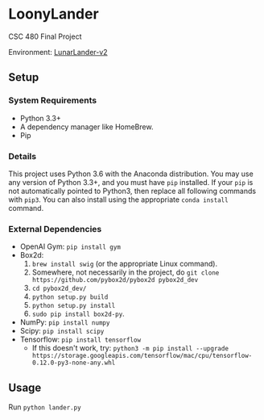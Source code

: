 # LoonyLander
CSC 480 Final Project

Environment: [LunarLander-v2](https://gym.openai.com/envs/LunarLander-v2/)

## Setup
### System Requirements
- Python 3.3+
- A dependency manager like HomeBrew.
- Pip

### Details
This project uses Python 3.6 with the Anaconda distribution. You may use any version of Python 3.3+, and you must have `pip` installed. If your `pip` is not automatically pointed to Python3, then replace all following commands with `pip3`. You can also install using the appropriate `conda install` command.

### External Dependencies
- OpenAI Gym: `pip install gym`
- Box2d:
  1. `brew install swig` (or the appropriate Linux command).
  2. Somewhere, not necessarily in the project, do `git clone https://github.com/pybox2d/pybox2d pybox2d_dev`
  3. `cd pybox2d_dev/`
  4. `python setup.py build`
  5. `python setup.py install`
  6. `sudo pip install box2d-py`.
- NumPy: `pip install numpy`
- Scipy: `pip install scipy`
- Tensorflow: `pip install tensorflow`
  - If this doesn't work, try: `python3 -m pip install --upgrade https://storage.googleapis.com/tensorflow/mac/cpu/tensorflow-0.12.0-py3-none-any.whl`

## Usage
Run `python lander.py`
